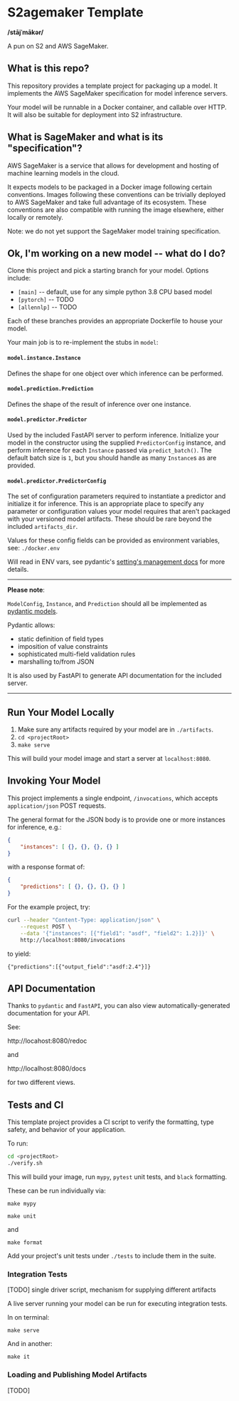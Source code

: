# S2agemaker Template
**/stājˈmākər/**

A pun on S2 and AWS SageMaker.

## What is this repo?

This repository provides a template project for packaging up a model.
It implements the AWS SageMaker specification for model inference servers.

Your model will be runnable in a Docker container, and callable over HTTP.
It will also be suitable for deployment into S2 infrastructure.

## What is SageMaker and what is its "specification"?

AWS SageMaker is a service that allows for development and hosting of
machine learning models in the cloud.

It expects models to be packaged in a Docker image following certain conventions.
Images following these conventions can be trivially deployed to AWS SageMaker
and take full advantage of its ecosystem. These conventions are also compatible with
running the image elsewhere, either locally or remotely.

Note: we do not yet support the SageMaker model training specification.

## Ok, I'm working on a new model -- what do I do?

Clone this project and pick a starting branch for your model. Options include:

* `[main]` -- default, use for any simple python 3.8 CPU based model 
* `[pytorch]` -- TODO
* `[allennlp]` -- TODO

Each of these branches provides an appropriate Dockerfile to house your model.

Your main job is to re-implement the stubs in `model`:

#### `model.instance.Instance`
Defines the shape for one object over which inference can be performed.

#### `model.prediction.Prediction`
Defines the shape of the result of inference over one instance.

#### `model.predictor.Predictor`
Used by the included FastAPI server to perform inference. Initialize your model
in the constructor using the supplied `PredictorConfig` instance, and perform inference
for each `Instance` passed via `predict_batch()`. The default batch size is `1`, but
you should handle as many `Instance`s as are provided.

#### `model.predictor.PredictorConfig`
The set of configuration parameters required to instantiate a predictor and
initialize it for inference. This is an appropriate place to specify any parameter 
or configuration values your model requires that aren't packaged with your
versioned model artifacts. These should be rare beyond the included
`artifacts_dir`.

Values for these config fields can be provided as environment variables, see:
`./docker.env`

Will read in ENV vars, see pydantic's 
[setting's management docs](https://pydantic-docs.helpmanual.io/usage/settings/)
for more details.

---
**Please note**:

`ModelConfig`, `Instance`, and `Prediction` should all be implemented as
[pydantic models](https://pydantic-docs.helpmanual.io/usage/models/).

Pydantic allows:
 * static definition of field types
 * imposition of value constraints
 * sophisticated multi-field validation rules
 * marshalling to/from JSON
 
It is also used by FastAPI to generate API documentation for the included server.
 
---
 
## Run Your Model Locally
 
 1. Make sure any artifacts required by your model are in `./artifacts`.
 2. `cd <projectRoot>`
 3. `make serve`
 
This will build your model image and start a server at `localhost:8080`.
 
 
## Invoking Your Model
 
This project implements a single endpoint, `/invocations`, which accepts
`application/json` POST requests.
 
The general format for the JSON body is to provide one or more instances for inference, e.g.:
 
```json
{
    "instances": [ {}, {}, {}, {} ]
}
```

with a response format of:

```json
{
    "predictions": [ {}, {}, {}, {} ]
}
```

For the example project, try:

```bash
curl --header "Content-Type: application/json" \
    --request POST \
    --data '{"instances": [{"field1": "asdf", "field2": 1.2}]}' \
    http://localhost:8080/invocations
```

to yield:

```
{"predictions":[{"output_field":"asdf:2.4"}]}
```

## API Documentation

Thanks to `pydantic` and `FastAPI`, you can also view automatically-generated
documentation for your API.

See:

http://locahost:8080/redoc

and

http://localhost:8080/docs

for two different views.

## Tests and CI

This template project provides a CI script to verify the formatting, type safety, and
behavior of your application.

To run:

```bash
cd <projectRoot>
./verify.sh
```

This will build your image, run `mypy`, `pytest` unit tests, and `black` formatting.

These can be run individually via:

`make mypy`

`make unit`

and

`make format`

Add your project's unit tests under `./tests` to include them in the suite.

### Integration Tests

[TODO] single driver script, mechanism for supplying different artifacts

A live server running your model can be run for executing integration tests.

In on terminal:
```
make serve
```

And in another:
```
make it
```

### Loading and Publishing Model Artifacts

[TODO]


